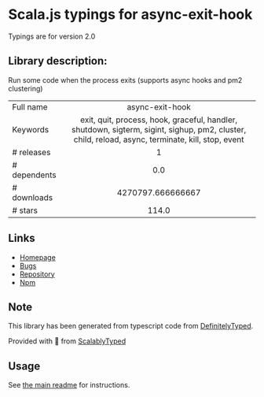 
# Scala.js typings for async-exit-hook

Typings are for version 2.0

## Library description:
Run some code when the process exits (supports async hooks and pm2 clustering)

|                    |                 |
| ------------------ | :-------------: |
| Full name          | async-exit-hook |
| Keywords           | exit, quit, process, hook, graceful, handler, shutdown, sigterm, sigint, sighup, pm2, cluster, child, reload, async, terminate, kill, stop, event |
| # releases         | 1 |
| # dependents       | 0.0 |
| # downloads        | 4270797.666666667 |
| # stars            | 114.0 |

## Links
- [Homepage](https://github.com/tapppi/async-exit-hook#readme)
- [Bugs](https://github.com/tapppi/async-exit-hook/issues)
- [Repository](https://github.com/tapppi/async-exit-hook)
- [Npm](https://www.npmjs.com/package/async-exit-hook)
    


## Note
This library has been generated from typescript code from [DefinitelyTyped](https://definitelytyped.org).

Provided with :purple_heart: from [ScalablyTyped](https://github.com/oyvindberg/ScalablyTyped)

## Usage
See [the main readme](../../readme.md) for instructions.


